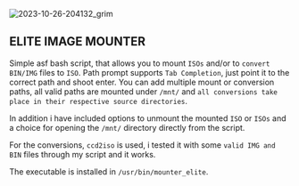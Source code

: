 ![2023-10-26-204132_grim](https://github.com/siyia2/mounter_elite/assets/46220960/0ec531f1-f580-4979-988e-219806415696)


## ELITE IMAGE MOUNTER

Simple asf bash script, that allows you to mount `ISOs` and/or to `convert` `BIN/IMG` files to `ISO`. Path prompt supports `Tab Completion`, just point it to the correct path and shoot enter.
You can add multiple mount or conversion paths, all valid paths are mounted under `/mnt/` and `all conversions take place in their respective source directories`.

In addition i have included options to unmount the mounted `ISO` or `ISOs` and a choice for opening the `/mnt/` directory directly from the script.

For the conversions, `ccd2iso` is used, i tested it with some `valid IMG and BIN` files through my script and it works.

The executable is installed in `/usr/bin/mounter_elite`.
